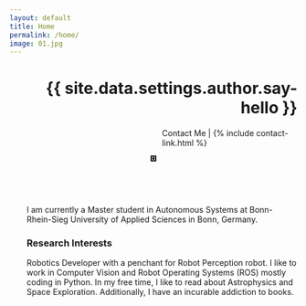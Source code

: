 ```yaml
---
layout: default
title: Home
permalink: /home/
image: 01.jpg
---
```




<div class="hero">
  <div class="container">
    <div class="row">
      <div class="col-sm-8 last-item" >
        <div class="hero__content">
          <h1 class="hero__title" style="text-align:right">{{ site.data.settings.author.say-hello }}</h1>
          <div class="hero__social" style="margin-left:53%;">
            <span class="hero__social-title">Contact Me |</span>
            {% include contact-link.html %}
          </div>
        </div>
      </div>
      <div class="col-sm-4">
        <p style="text-align:center;"><img style="border:5px double black;" src="{{site.baseurl}}/images/{{ site.data.settings.author.image }}" alt=""></p>
      </div>
    </div>
    <p style="margin-left:30px; margin-top: 2cm;"> I am currently a Master student in Autonomous Systems at Bonn-Rhein-Sieg University of Applied Sciences in Bonn, Germany.</p>
    <h3 style="margin-left:30px;">Research Interests</h3>
    <p style="margin-left:30px;"> Robotics Developer with a penchant for Robot Perception robot. I like to work in Computer Vision and Robot Operating Systems (ROS) mostly coding in Python. In my free time, I like to read about Astrophysics and Space Exploration. Additionally, I have an incurable addiction to books.</p>
  </div>
</div>

